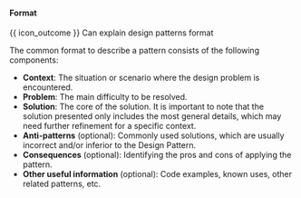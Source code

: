 <div id="title">

#### Format

</div>

<span id="prereqs"></span>

<span id="outcomes">{{ icon_outcome }} Can explain design patterns format</span>

<div id="body">

The common format to describe a pattern consists of the following components:

* **Context**: The situation or scenario where the design problem is encountered.
* **Problem**: The main difficulty to be resolved.
* **Solution**: The core of the solution. It is important to note that the solution presented only includes the most general details, which may need further refinement for a specific context.
* **Anti-patterns** (optional): Commonly used solutions, which are usually incorrect and/or inferior to the Design Pattern.
* **Consequences** (optional): Identifying the pros and cons of applying the pattern.
* **Other useful information** (optional): Code examples, known uses, other related patterns, etc.

</div>

<div id="extras">

<include src="exercises.md" />

</div>